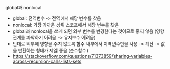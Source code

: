​global과 nonlocal

- global: 전역변수 -> 전역에서 해당 변수를 찾음
- nonlocal: 가장 가까운 상위 스코프에서 해당 변수를 찾음
- global과 nonlocal을 쓰게 되면 외부 변수를 변경한다는 것이므로 좋지 않음 (영향 관계를 파악하기 어려움 -> 유지보수 어려움)
- 반대로 외부에 영향을 주지 않도록 함수 내부에서 지역변수만을 사용 -> 계산 -> 값을 반환하는 형태가 제일 좋음 (순수함수)
- https://stackoverflow.com/questions/71373859/sharing-variables-across-recursion-calls-lists-sets

